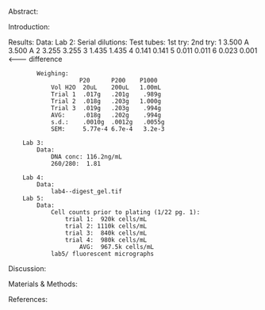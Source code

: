 Abstract:

Introduction:

Results:
    Data:
        Lab 2:
            Serial dilutions:
                Test tubes:     1st try:    2nd try:
                    1           3.500 A     3.500 A
                    2           3.255       3.255
                    3           1.435       1.435
                    4           0.141       0.141
                    5           0.011       0.011
                    6           0.023       0.001   <--- difference
                    
            Weighing:
                        P20      P200    P1000
                Vol H2O  20uL    200uL   1.00mL
                Trial 1  .017g   .201g    .989g
                Trial 2  .018g   .203g   1.000g
                Trial 3  .019g   .203g    .994g
                AVG:     .018g   .202g    .994g
                s.d.:    .0010g  .0012g   .0055g
                SEM:     5.77e-4 6.7e-4   3.2e-3
                
        Lab 3:
            Data:
                DNA conc: 116.2ng/mL
                260/280:  1.81
                
        Lab 4:
            Data:
                lab4--digest_gel.tif
        Lab 5:
            Data:
                Cell counts prior to plating (1/22 pg. 1):
                    trial 1:  920k cells/mL
                    trial 2: 1110k cells/mL
                    trial 3:  840k cells/mL
                    trial 4:  980k cells/mL
                        AVG:  967.5k cells/mL
                lab5/ fluorescent micrographs
                

Discussion:

Materials & Methods:

References:
